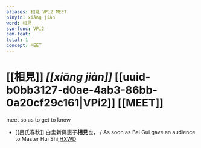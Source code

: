 ```yaml
---
aliases: 相見 VPi2 MEET
pinyin: xiāng jiàn
word: 相見
syn-func: VPi2
sem-feat: 
total: 1
concept: MEET 
---
```

# [[相見]] *[[xiāng jiàn]]*  [[uuid-b0bb3127-d0ae-4ab3-86bb-0a20cf29c161|VPi2]] [[MEET]]
meet so as to get to know
 - [[呂氏春秋]] 白圭新與惠子**相見**也， / As soon as Bai Gui gave an audience to Master Hui Shi,[HXWD](https://hxwd.org/textview.html?location=KR3j0009_tls_018-41a.2)